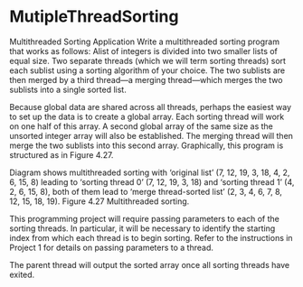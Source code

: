 # MutipleThreadSorting
Multithreaded Sorting Application
Write a multithreaded sorting program that works as follows: Alist of integers is divided into two smaller lists of equal size. Two separate threads (which we will term sorting threads) sort each sublist using a sorting algorithm of your choice. The two sublists are then merged by a third thread—a merging thread—which merges the two sublists into a single sorted list.

Because global data are shared across all threads, perhaps the easiest way to set up the data is to create a global array. Each sorting thread will work on one half of this array. A second global array of the same size as the unsorted integer array will also be established. The merging thread will then merge the two sublists into this second array. Graphically, this program is structured as in Figure 4.27.

Diagram shows multithreaded sorting with ‘original list’ (7, 12, 19, 3, 18, 4, 2, 6, 15, 8) leading to ‘sorting thread 0’ (7, 12, 19, 3, 18) and ‘sorting thread 1’ (4, 2, 6, 15, 8), both of them lead to ‘merge thread-sorted list’ (2, 3, 4, 6, 7, 8, 12, 15, 18, 19).
Figure 4.27 Multithreaded sorting.

This programming project will require passing parameters to each of the sorting threads. In particular, it will be necessary to identify the starting index from which each thread is to begin sorting. Refer to the instructions in Project 1 for details on passing parameters to a thread.

The parent thread will output the sorted array once all sorting threads have exited.

